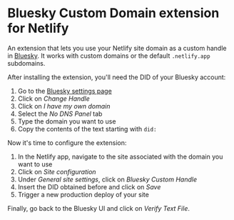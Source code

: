 # Bluesky Custom Domain extension for Netlify

An extension that lets you use your Netlify site domain as a custom handle in [Bluesky](https://bsky.app). It works with custom domains or the default `.netlify.app` subdomains.

After installing the extension, you'll need the DID of your Bluesky account:

1. Go to the [Bluesky settings page](https://bsky.app/settings)
2. Click on _Change Handle_
3. Click on _I have my own domain_
4. Select the _No DNS Panel_ tab
5. Type the domain you want to use
6. Copy the contents of the text starting with `did:`

Now it's time to configure the extension:

1. In the Netlify app, navigate to the site associated with the domain you want to use
2. Click on _Site configuration_
3. Under _General site settings_, click on _Bluesky Custom Handle_
4. Insert the DID obtained before and click on _Save_
5. Trigger a new production deploy of your site

Finally, go back to the Bluesky UI and click on _Verify Text File_.
